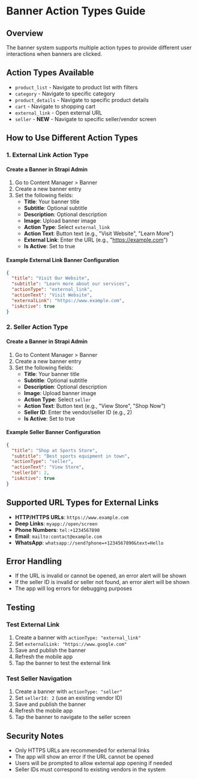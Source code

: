 # Banner Action Types Guide

## Overview
The banner system supports multiple action types to provide different user interactions when banners are clicked.

## Action Types Available
- `product_list` - Navigate to product list with filters
- `category` - Navigate to specific category
- `product_details` - Navigate to specific product details
- `cart` - Navigate to shopping cart
- `external_link` - Open external URL
- `seller` - **NEW** - Navigate to specific seller/vendor screen

## How to Use Different Action Types

### 1. External Link Action Type

#### Create a Banner in Strapi Admin
1. Go to Content Manager > Banner
2. Create a new banner entry
3. Set the following fields:
   - **Title**: Your banner title
   - **Subtitle**: Optional subtitle
   - **Description**: Optional description
   - **Image**: Upload banner image
   - **Action Type**: Select `external_link`
   - **Action Text**: Button text (e.g., "Visit Website", "Learn More")
   - **External Link**: Enter the URL (e.g., "https://example.com")
   - **Is Active**: Set to true

#### Example External Link Banner Configuration
```json
{
  "title": "Visit Our Website",
  "subtitle": "Learn more about our services",
  "actionType": "external_link",
  "actionText": "Visit Website",
  "externalLink": "https://www.example.com",
  "isActive": true
}
```

### 2. Seller Action Type

#### Create a Banner in Strapi Admin
1. Go to Content Manager > Banner
2. Create a new banner entry
3. Set the following fields:
   - **Title**: Your banner title
   - **Subtitle**: Optional subtitle
   - **Description**: Optional description
   - **Image**: Upload banner image
   - **Action Type**: Select `seller`
   - **Action Text**: Button text (e.g., "View Store", "Shop Now")
   - **Seller ID**: Enter the vendor/seller ID (e.g., 2)
   - **Is Active**: Set to true

#### Example Seller Banner Configuration
```json
{
  "title": "Shop at Sports Store",
  "subtitle": "Best sports equipment in town",
  "actionType": "seller",
  "actionText": "View Store",
  "sellerId": 2,
  "isActive": true
}
```

## Supported URL Types for External Links
- **HTTP/HTTPS URLs**: `https://www.example.com`
- **Deep Links**: `myapp://open/screen`
- **Phone Numbers**: `tel:+1234567890`
- **Email**: `mailto:contact@example.com`
- **WhatsApp**: `whatsapp://send?phone=+1234567890&text=Hello`

## Error Handling
- If the URL is invalid or cannot be opened, an error alert will be shown
- If the seller ID is invalid or seller not found, an error alert will be shown
- The app will log errors for debugging purposes

## Testing

### Test External Link
1. Create a banner with `actionType: "external_link"`
2. Set `externalLink: "https://www.google.com"`
3. Save and publish the banner
4. Refresh the mobile app
5. Tap the banner to test the external link

### Test Seller Navigation
1. Create a banner with `actionType: "seller"`
2. Set `sellerId: 2` (use an existing vendor ID)
3. Save and publish the banner
4. Refresh the mobile app
5. Tap the banner to navigate to the seller screen

## Security Notes
- Only HTTPS URLs are recommended for external links
- The app will show an error if the URL cannot be opened
- Users will be prompted to allow external app opening if needed
- Seller IDs must correspond to existing vendors in the system 